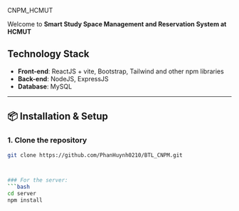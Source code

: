 CNPM_HCMUT

Welcome to **Smart Study Space Management and Reservation System at HCMUT** 
## Technology Stack

- **Front-end**: ReactJS + vite, Bootstrap, Tailwind and other npm libraries  
- **Back-end**: NodeJS, ExpressJS  
- **Database**: MySQL
---

## 📦 Installation & Setup

### 1. Clone the repository
```bash
git clone https://github.com/PhanHuynh0210/BTL_CNPM.git



### For the server:
```bash
cd server
npm install
